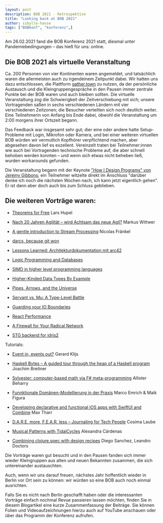 ```yaml
---
layout: post
description: BOB 2021 - Retrospektive
title: "Looking back at BOB 2021"
author: sibylle-hasse
tags: ["BOBkonf", "konferenz",]
---
```



Am 26.02.2021 fand die BOB Konferenz 2021 statt, diesmal unter Pandemiebedingungen – das hieß für uns: online.

<!-- more start -->

## Die BOB 2021 als virtuelle Veranstaltung ##

Ca. 200 Personen von vier Kontinenten waren angemeldet, und
tatsächlich waren die allermeisten auch zu irgendeinem Zeitpunkt
dabei. Wir hatten uns dazu entschlossen, die Plattform
[gather.town](https://gather.town) zu nutzen, da der persönliche
Austausch und die Kleingruppengespräche in den Pausen immer zentrale
Punkte bei der BOB waren und auch bleiben sollten. Die virtuelle
Veranstaltung zog die Schwierigkeit der Zeitverschiebung mit sich;
unsere Vortragenden saßen in sechs verschiedenen Ländern mit vier
verschiedenen Zeitzonen; die Besucher verteilten sich noch deutlich
weiter. Eine Teilnehmerin von Anfang bis Ende dabei, obwohl die
Veranstaltung um 2:00 morgens ihrer Ortszeit begann.

Das Feedback war insgesamt sehr gut; dier eine oder andere hatte
Setup-Probleme mit Login, Mikrofon oder Kamera, und bei einer weiteren
virtuellen BOB würden wir vermutlich Kopfhörer verpflichtend machen,
aber abgesehen davon lief es exzellent. Vereinzelt traten bei
Teilnehmer:innen wie auch bei Vortragenden technische Probleme auf,
die aber schnell behoben werden konnten – und wenn sich etwas nicht
beheben ließ, wurden workarounds gefunden.

Die Veranstaltung begann mit der Keynote ["How I Design Programs" von
Jeremy Gibbons](https://bobkonf.de/2021/gibbons.html); ein Teilnehmer
witzelte direkt im Anschluss "darüber denke ich noch die nächsten
Wochen nach, ich kann jetzt eigentlich gehen". Er ist dann aber doch
auch bis zum Schluss geblieben.

Die weiteren Vorträge waren:
--------

* [Theorems for Free](https://bobkonf.de/2021/hupel.html) Lars Hupel

* [Nach 20 Jahren Agilität – wird Achtsam das neue Agil?](https://bobkonf.de/2021/wittwer.html) Markus Wittwer

* [A gentle introduction to Stream Processing](https://bobkonf.de/2021/fraenkel.html) Nicolas Fränkel

* [darcs, because git won](https://bobkonf.de/2021/ketchum.html)

* [Lessons Learned: Architekturdokumentation mit arc42](https://bobkonf.de/2021/dienst.html)

* [Logic Programming and Databases](https://bobkonf.de/2021/pukkamustard.html)

* [SIMD in higher level programming languages](https://bobkonf.de/2021/wahl.html)

* [Higher-Kinded Data Types By Example](https://bobkonf.de/2021/penner.html)

* [Pipes, Arrows, and the Universe](https://bobkonf.de/2021/schimpf.html)

* [Servant vs. Mu: A Type-Level Battle](https://bobkonf.de/2021/serrano.html)

* [Guarding your IO Boundaries](https://bobkonf.de/2021/thoma.html)

* [React Performance](https://bobkonf.de/2021/schmalhofer.html)

* [A Firewall for Your Radical Network](https://bobkonf.de/2021/schirmer.html)

* [STG backend for idris2](https://bobkonf.de/2021/penzes.html)

Tutorials:

* [Event in, events out?](https://bobkonf.de/2021/klijs.html) Gerard Klijs

* [Haskell Bytes – A guided tour through the heap of a Haskell program](https://bobkonf.de/2021/breitner.html) Joachim Breitner

* [Sylvester: computer-based math via F# meta-programming](https://bobkonf.de/2021/beharry.html) Allister Beharry

* [Funnktionale Domänen-Modellierung in der Praxis](https://bobkonf.de/2021/emrich.html) Marco Emrich & Maik Figura

* [Developing declarative and functional iOS apps with SwiftUI and Combine](https://bobkonf.de/2021/tharr.html) Max Tharr

* [D.A.R.E. more, F.E.A.R. less – Journaling for Tech People](https://bobkonf.de/2021/laube.html) Cosima Laube

* [Musical Patterns with TidalCycles](https://bobkonf.de/2021/cardenas.html) Alexandra Cárdenas

* [Combining clojure.spec with design recipes](https://bobkonf.de/2021/sanchez-doctors.html) Diego Sanchez, Leandro Doctors


Die Vorträge waren gut besucht und in den Pausen fanden sich immer
wieder Kleingruppen aus alten und neuen Bekannten zusammen, die sich
untereinander austauschten.

Auch, wenn wir uns darauf freuen, nächstes Jahr hoffentlich wieder in
Berlin vor Ort sein zu können: wir würden so eine BOB auch noch einmal
ausrichten.

<!-- Hervorhebungen *mit Stern* oder _Unterstrich_.  **Doppelt** für
mehr __Druck__.  Geht auch mitt*endr*in in einem Wort. -->

<!-- more end -->

Falls Sie es nicht nach Berlin geschafft haben oder die interessanten
Vorträge einfach nochmal Revue passieren lassen möchten, finden Sie in
diesem Blogartikel eine kurze Zusammenfassung der Beiträge. Sie können
Folien und Videoaufzeichnungen hierzu auch auf YouTube anschauen oder
über das Programm der Konferenz aufrufen.
